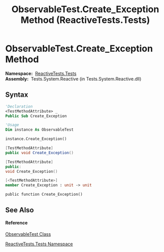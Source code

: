 ﻿---
title: ObservableTest.Create_Exception Method  (ReactiveTests.Tests)
TOCTitle: Create_Exception Method
ms:assetid: M:ReactiveTests.Tests.ObservableTest.Create_Exception
ms:mtpsurl: https://msdn.microsoft.com/en-us/library/reactivetests.tests.observabletest.create_exception(v=VS.103)
ms:contentKeyID: 36619043
ms.date: 06/28/2011
mtps_version: v=VS.103
f1_keywords:
- ReactiveTests.Tests.ObservableTest.Create_Exception
dev_langs:
- CSharp
- JScript
- VB
- FSharp
- c++
---

# ObservableTest.Create\_Exception Method

**Namespace:**  [ReactiveTests.Tests](hh289046\(v=vs.103\).md)  
**Assembly:**  Tests.System.Reactive (in Tests.System.Reactive.dll)

## Syntax

``` vb
'Declaration
<TestMethodAttribute> _
Public Sub Create_Exception
```

``` vb
'Usage
Dim instance As ObservableTest

instance.Create_Exception()
```

``` csharp
[TestMethodAttribute]
public void Create_Exception()
```

``` c++
[TestMethodAttribute]
public:
void Create_Exception()
```

``` fsharp
[<TestMethodAttribute>]
member Create_Exception : unit -> unit 
```

``` jscript
public function Create_Exception()
```

## See Also

#### Reference

[ObservableTest Class](hh288687\(v=vs.103\).md)

[ReactiveTests.Tests Namespace](hh289046\(v=vs.103\).md)

